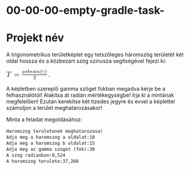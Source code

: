 # 00-00-00-empty-gradle-task-
# Projekt név
A trigonometrikus területképlet egy tetszőleges háromszög területét két oldal hossza és a közbezárt szög szinusza segítségével fejezi ki:

![kép](https://github.com/java-gradle-tasks/01-03-04-triangle-sinus/blob/main/tsing.png)



A képletben szereplő gamma szöget fokban megadva kérje be a felhasználótól! Alakítsa át radián mértékegységbe! Írja ki a mintának megfelelően! Ezután kerekítse két tizedes jegyre és evvel a képlettel számoljon a terület meghatározásakor!


Minta a feladat megoldásához:
```
Haromszog teruletenek meghatarozasa!
Adja meg a haromszog a oldalat:10
Adja meg a haromszog b oldalat:15
Adja meg az gamma szoget (fok):30
A szog radianban:0,524
A haromszog terulete:37,266
```
